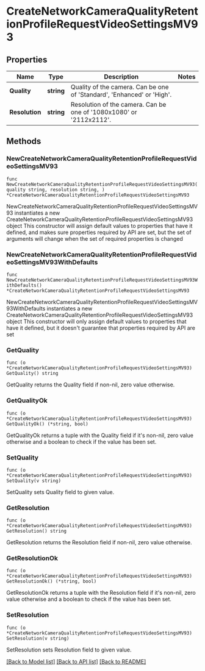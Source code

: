 # CreateNetworkCameraQualityRetentionProfileRequestVideoSettingsMV93

## Properties

Name | Type | Description | Notes
------------ | ------------- | ------------- | -------------
**Quality** | **string** | Quality of the camera. Can be one of &#39;Standard&#39;, &#39;Enhanced&#39; or &#39;High&#39;. | 
**Resolution** | **string** | Resolution of the camera. Can be one of &#39;1080x1080&#39; or &#39;2112x2112&#39;. | 

## Methods

### NewCreateNetworkCameraQualityRetentionProfileRequestVideoSettingsMV93

`func NewCreateNetworkCameraQualityRetentionProfileRequestVideoSettingsMV93(quality string, resolution string, ) *CreateNetworkCameraQualityRetentionProfileRequestVideoSettingsMV93`

NewCreateNetworkCameraQualityRetentionProfileRequestVideoSettingsMV93 instantiates a new CreateNetworkCameraQualityRetentionProfileRequestVideoSettingsMV93 object
This constructor will assign default values to properties that have it defined,
and makes sure properties required by API are set, but the set of arguments
will change when the set of required properties is changed

### NewCreateNetworkCameraQualityRetentionProfileRequestVideoSettingsMV93WithDefaults

`func NewCreateNetworkCameraQualityRetentionProfileRequestVideoSettingsMV93WithDefaults() *CreateNetworkCameraQualityRetentionProfileRequestVideoSettingsMV93`

NewCreateNetworkCameraQualityRetentionProfileRequestVideoSettingsMV93WithDefaults instantiates a new CreateNetworkCameraQualityRetentionProfileRequestVideoSettingsMV93 object
This constructor will only assign default values to properties that have it defined,
but it doesn't guarantee that properties required by API are set

### GetQuality

`func (o *CreateNetworkCameraQualityRetentionProfileRequestVideoSettingsMV93) GetQuality() string`

GetQuality returns the Quality field if non-nil, zero value otherwise.

### GetQualityOk

`func (o *CreateNetworkCameraQualityRetentionProfileRequestVideoSettingsMV93) GetQualityOk() (*string, bool)`

GetQualityOk returns a tuple with the Quality field if it's non-nil, zero value otherwise
and a boolean to check if the value has been set.

### SetQuality

`func (o *CreateNetworkCameraQualityRetentionProfileRequestVideoSettingsMV93) SetQuality(v string)`

SetQuality sets Quality field to given value.


### GetResolution

`func (o *CreateNetworkCameraQualityRetentionProfileRequestVideoSettingsMV93) GetResolution() string`

GetResolution returns the Resolution field if non-nil, zero value otherwise.

### GetResolutionOk

`func (o *CreateNetworkCameraQualityRetentionProfileRequestVideoSettingsMV93) GetResolutionOk() (*string, bool)`

GetResolutionOk returns a tuple with the Resolution field if it's non-nil, zero value otherwise
and a boolean to check if the value has been set.

### SetResolution

`func (o *CreateNetworkCameraQualityRetentionProfileRequestVideoSettingsMV93) SetResolution(v string)`

SetResolution sets Resolution field to given value.



[[Back to Model list]](../README.md#documentation-for-models) [[Back to API list]](../README.md#documentation-for-api-endpoints) [[Back to README]](../README.md)


